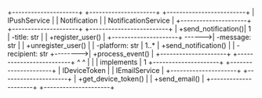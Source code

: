 +---------------------+        +---------------------+         +-------------------------+
|      IPushService   |        |    Notification     |         |    NotificationService  |
+---------------------+        +---------------------+         +-------------------------+
| +send_notification()|  1     | -title: str         |         | +register_user()         |
+---------------------+ ------>| -message: str       |         | +unregister_user()       |
                                | -platform: str      | 1..*    | +send_notification()     |
                                | -recipient: str     +-------->| +process_event()         |
                                +---------------------+         +-------------------------+
          ^                               ^
          |                               |
          | implements                    | 1
+---------------------+        +---------------------+
|    IDeviceToken     |        |    IEmailService    |
+---------------------+        +---------------------+
| +get_device_token() |        | +send_email()       |
+---------------------+        +---------------------+
